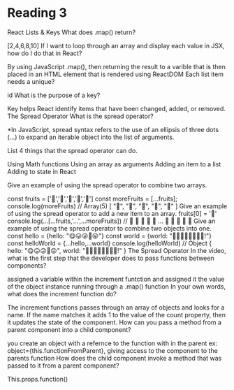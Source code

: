# Reading 3

React Lists & Keys
What does .map() return?

[2,4,6,8,10]
If I want to loop through an array and display each value in JSX, how do I do that in React?

By using JavaScript .map(), then returning the result to a varible that is then placed in an HTML element that is rendered using ReactDOM
Each list item needs a unique?

id
What is the purpose of a key?

Key helps React identify items that have been changed, added, or removed.
The Spread Operator
What is the spread operator?

*In JavaScript, spread syntax refers to the use of an ellipsis of three dots (…) to expand an iterable object into the list of arguments.

List 4 things that the spread operator can do.

Using Math functions Using an array as arguments Adding an item to a list Adding to state in React

Give an example of using the spread operator to combine two arrays.

const fruits = ['🍏','🍊','🍌','🍉','🍍']
const moreFruits = [...fruits];
console.log(moreFruits) // Array(5) [ "🍏", "🍊", "🍌", "🍉", "🍍" ]
Give an example of using the spread operator to add a new item to an array.
fruits[0] = '🍑'
console.log(...[...fruits,'...',...moreFruits]) //  🍑 🍊 🍌 🍉 🍍 ... 🍏 🍊 🍌 🍉 🍍
Give an example of using the spread operator to combine two objects into one.
const hello = {hello: "😋😛😜🤪😝"}
const world = {world: "🙂🙃😉😊😇🥰😍🤩!"}
const helloWorld = {...hello,...world}
console.log(helloWorld) // Object { hello: "😋😛😜🤪😝", world: "🙂🙃😉😊😇🥰😍🤩!" }
The Spread Operator
In the video, what is the first step that the developer does to pass functions between components?

assigned a variable within the increment funtction and assigned it the value of the object instance running through a .map() function
In your own words, what does the increment function do?

The increment functions passes through an array of objects and looks for a name. If the name matches it adds 1 to the value of the count property, then it updates the state of the component.
How can you pass a method from a parent component into a child component?

you create an object with a refernce to the function with in the parent ex: object={this.functionFromParent}, giving access to the component to the parents function
How does the child component invoke a method that was passed to it from a parent component?

This.props.function()
